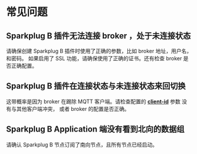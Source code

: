 # 常见问题

## Sparkplug B 插件无法连接 broker ，处于未连接状态

请确保创建 Sparkplug B 插件时使用了正确的参数，比如 broker 地址，用户名，和密码。
如果启用了 SSL 功能，请确保使用了正确的证书。还有检查 broker 是否正确配置。

## Sparkplug B 插件在连接状态与未连接状态来回切换

这带概率是因为 broker 在踢除 MQTT 客户端。请检查配置的 [**client-id**] 参数
没有与其他客户端冲突， 或者 broker 的配置是否正确。

[**client-id**]: ../mqtt/overview.md#parameters

## Sparkplug B Application 端没有看到北向的数据组

请确认 Sparkplug B 节点订阅了南向节点，且所有节点已经启动。


